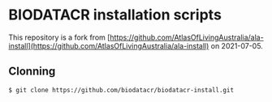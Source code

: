 # BIODATACR installation scripts

This repository is a fork from [https://github.com/AtlasOfLivingAustralia/ala-install](https://github.com/AtlasOfLivingAustralia/ala-install) on 2021-07-05.

## Clonning
```
$ git clone https://github.com/biodatacr/biodatacr-install.git
```
